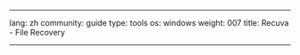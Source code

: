

---

lang: zh
community: guide
type: tools
os: windows
weight: 007
title: Recuva - File Recovery

---

<stub>

